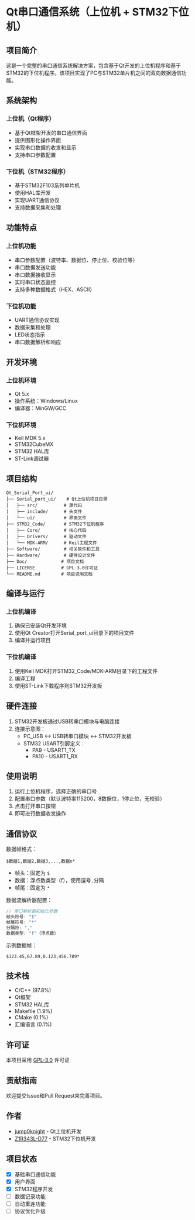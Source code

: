 # Qt串口通信系统（上位机 + STM32下位机）

## 项目简介
这是一个完整的串口通信系统解决方案，包含基于Qt开发的上位机程序和基于STM32的下位机程序。该项目实现了PC与STM32单片机之间的双向数据通信功能。

## 系统架构
### 上位机（Qt程序）
- 基于Qt框架开发的串口通信界面
- 提供图形化操作界面
- 实现串口数据的收发和显示
- 支持串口参数配置

### 下位机（STM32程序）
- 基于STM32F103系列单片机
- 使用HAL库开发
- 实现UART通信协议
- 支持数据采集和处理

## 功能特点
### 上位机功能
- 串口参数配置（波特率、数据位、停止位、校验位等）
- 串口数据发送功能
- 串口数据接收显示
- 实时串口状态监控
- 支持多种数据格式（HEX、ASCII）

### 下位机功能
- UART通信协议实现
- 数据采集和处理
- LED状态指示
- 串口数据解析和响应

## 开发环境
### 上位机环境
- Qt 5.x
- 操作系统：Windows/Linux
- 编译器：MinGW/GCC

### 下位机环境
- Keil MDK 5.x
- STM32CubeMX
- STM32 HAL库
- ST-Link调试器

## 项目结构 
```
Qt_Serial_Port_ui/
├── Serial_port_ui/    # Qt上位机项目目录
│   ├── src/          # 源代码
│   ├── include/      # 头文件
│   └── ui/           # 界面文件
├── STM32_Code/       # STM32下位机程序
│   ├── Core/         # 核心代码
│   ├── Drivers/      # 驱动文件
│   └── MDK-ARM/      # Keil工程文件
├── Software/         # 相关软件和工具
├── Hardware/         # 硬件设计文件
├── Doc/             # 项目文档
├── LICENSE          # GPL-3.0许可证
└── README.md        # 项目说明文档
```

## 编译与运行
### 上位机编译
1. 确保已安装Qt开发环境
2. 使用Qt Creator打开Serial_port_ui目录下的项目文件
3. 编译并运行项目

### 下位机编译
1. 使用Keil MDK打开STM32_Code/MDK-ARM目录下的工程文件
2. 编译工程
3. 使用ST-Link下载程序到STM32开发板

## 硬件连接
1. STM32开发板通过USB转串口模块与电脑连接
2. 连接示意图：
   - PC_USB <-> USB转串口模块 <-> STM32开发板
   - STM32 USART引脚定义：
     * PA9 - USART1_TX
     * PA10 - USART1_RX

## 使用说明
1. 运行上位机程序，选择正确的串口号
2. 配置串口参数（默认波特率115200，8数据位，1停止位，无校验）
3. 点击打开串口按钮
4. 即可进行数据收发操作

## 通信协议
数据帧格式：
```
$数据1,数据2,数据3,...,数据n*
```
- 帧头：固定为 `$`
- 数据：浮点数类型（f），使用逗号`,`分隔
- 帧尾：固定为 `*`

数据流解析器配置：
```c
// 串口解析器初始化参数
帧头符号: "$"
帧尾符号: "*"
分隔符: ","
数据类型: "f"（浮点数）
```

示例数据帧：
```
$123.45,67.89,0.123,456.789*
```

## 技术栈
- C/C++ (97.8%)
- Qt框架
- STM32 HAL库
- Makefile (1.9%)
- CMake (0.1%)
- 汇编语言 (0.1%)

## 许可证
本项目采用 [GPL-3.0](LICENSE) 许可证

## 贡献指南
欢迎提交Issue和Pull Request来完善项目。

## 作者
- [jump0knight](https://github.com/jump0knight) - Qt上位机开发
- [Z1R343L-D77](https://github.com/Z1R343L-D77) - STM32下位机开发

## 项目状态
- [x] 基础串口通信功能
- [x] 用户界面
- [x] STM32程序开发
- [ ] 数据记录功能
- [ ] 自动重连功能
- [ ] 协议优化升级
